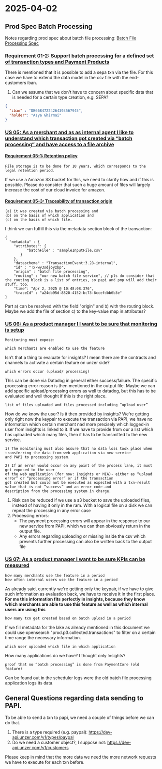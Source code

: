 # 2025-04-02

## Prod Spec Batch Processing

Notes regarding prod spec about batch file processing: [Batch File Processing Spec](https://unz.atlassian.net/wiki/spaces/UPT/pages/1943371919/Core+P3+Batch+processing+outside+txn-core)

### [Requirement 01-2: Support batch processing for a defined set of transaction types and Payment Products](https://unz.atlassian.net/wiki/spaces/UPT/pages/1943371919/Core+P3+Batch+processing+outside+txn-core#Requirement-01-2%3A-Support-batch-processing-for-a-defined-set-of-transaction-types-and-Payment-Products)

There is mentioned that it is possible to add a sepa txn via the file. For this case we have to 
extend the data model in the csv file with the end-customers iban. 

1. Can we assume that we don't have to concern about specific data that is needed for a certain type
creation, e.g. SEPA?

```json
{
  "iban" : "DE66847224264393567945",
  "holder": "Asya Ghirmai"
}
```

### [US 05: As a merchant and as as internal agent I like to understand which transaction got created via “batch processing” and have access to a file archive](https://unz.atlassian.net/wiki/spaces/UPT/pages/1943371919/Core+P3+Batch+processing+outside+txn-core#US-05%3A-As-a-merchant-and-as-as-internal-agent-I-like-to-understand-which-transaction-got-created-via-%E2%80%9Cbatch-processing%E2%80%9D-and-have-access-to-a-file-archive)

#### [Requirement 05-1: Retention policy](https://unz.atlassian.net/wiki/spaces/UPT/pages/1943371919/Core+P3+Batch+processing+outside+txn-core#Requirement-05-1%3A-Retention-policy)

```text
File storage is to be done for 10 years, which corresponds to the legal retention period.
```
If we use a Amazon S3 bucket for this, we need to clarify how and if this is possible. Please do consider that such a 
huge amount of files will largely increase the cost of our cloud invoice for amazon.

#### [Requirement 05-3: Traceability of transaction origin](https://unz.atlassian.net/wiki/spaces/UPT/pages/1943371919/Core+P3+Batch+processing+outside+txn-core#Requirement-05-3%3A-Traceability-of-transaction-origin)

```text
(a) it was created via batch processing and 
(b) on the basis of which application and 
(c) on the basis of which file.
```
I think we can fulfill this via the metadata section block of the transaction:

```json5
{
  "metadata" : {
    "attributes": {
          "batchFile" : "sampleInputFile.csv"
       }
    },
    "dataschema" : "TransactionEvent:3.28-internal",
    "id" : "Tx-wy3sdjoyzbp",
    "origin" : "batch file processing",
    "routing" : "our new batch file service", // pls do consider that the routing block is a list of entries, so papi and pmp will add their stuff, too.
    "time": "Apr 2, 2025 @ 10:48:08.376",
    "traceId" : "a24db95d-8820-4152-bc73-6ccefdbb6b3e"
}	
```
Part a) can be resolved with the field "origin" and b) with the routing block. 
Maybe we add the file of section c) to the key-value map in attributes?

### [US 06: As a product manager I I want to be sure that monitoring is setup](https://unz.atlassian.net/wiki/spaces/UPT/pages/1943371919/Core+P3+Batch+processing+outside+txn-core#US-06%3A-As-a-product-manager-I-I-want-to-be-sure-that-monitoring-is-setup)

```text
Monitoring must expose:

which merchants are enabled to use the feature
```

Isn't that a thing to evaluate for insights? I mean there are the contracts and channels to activate a certain feature on unzer side?


```text
which errors occur (upload/ processing)
```
This can be done via Datadog in general either success/failure. 
The specific processing error reason is then mentioned in the output file.
Maybe we can add specific upload/processing errors as well to datadog, but this has to be evaluated and well thought 
if this is the right place.

```text
list of files uploaded and files processed including “upload user”
```
How do we know the user? Is it then provided by insights? We're getting only right now the keypair to execute the transaction via 
PAPI, we have no information which certain merchant nad more precisely which logged-in user from insights is linked to it.
If we have to provide from our a list which has uploaded which many files, then it has to be transmitted to the new service.


```text
1) The monitoring must also assure that no data loss took place when transferring the data from web application via new service 
and PAPI to processing system. 

2) If an error would occur on any point of the process lane, it must get exposed to the user 
of the web application (for now: Insights or MIA)- either as “upload error” or “processing error” or if the transaction 
got created but could not be executed as expected with a txn-result value that is not “success” and an error code and 
description from the processing system in charge. 
```
1) Risk can be reduced if we use a s3 bucket to save the uploaded files, instead of having it only in the ram. 
With a logical file on a disk we can repeat the processing in any error case
2) Processing errors:
   * The payment processing errors will appear in the response to our new service from PAPI, which we can then obviously 
   return in the output file.
   * Any errors regarding uploading or missing inside the csv which prevents further processing can also be written back
   to the output file


### [US 07: As a product manager I want to be sure KPIs can be measured](https://unz.atlassian.net/wiki/spaces/UPT/pages/1943371919/Core+P3+Batch+processing+outside+txn-core#US-07%3A-As-a-product-manager-I-want-to-be-sure-KPIs-can-be-measured)

```text
how many merchants use the feature in a period
how often internal users use the feature in a period
```
As already said, currently we're getting only the keypair, if we have to give such information as evaluation back, 
we have to receive it in the first place. 
**For me this information fits perfectly in insights, because they know which merchants are able
to use this feature as well as which internal users are using this**

```text
how many txn get created based on batch upload in a period
```

If we fill metadata for the lake as already mentioned in this document we could use opensearch "prod.p3.collected.transactions"
to filter on a certain time range the necessary information.

```text
which user uploaded which file in which application
```

How many applications do we have? I thought only Insights?

```text
proof that no “batch processing” is done from PaymentCore (old feature)
```

Can be found out in the scheduler logs were the old batch file processing application logs its data.

<!--
### [Requirement 01-5: Sensitive end customer data must get secured while file processing](https://unz.atlassian.net/wiki/spaces/UPT/pages/1943371919/Core+P3+Batch+processing+outside+txn-core#Requirement-01-5%3A-Sensitive-end-customer-data-must-get-secured-while-file-processing)

At the end of this topic, there is mentioned that a channel-id has to be provided in the output file. Please keep in kind
that there is no channel-id in the response of PAPI txn creation: (example here i s paypal):

```json5
{
  "id": "s-aut-1",
  "isSuccess": false,
  "isPending": true,
  "isResumed": false,
  "isError": false,
  "card3ds": false,
  "redirectUrl": "https://dev-payment.heidelpay.com/v1/redirect/paypalot/s-FvXB4Oc3tV8y",
  "message": {
    "code": "COR.000.200.000",
    "merchant": "Transaction pending",
    "customer": "Your payment is currently pending. Please contact us for more information."
  },
  "amount": "112.9400",
  "currency": "EUR",
  "returnUrl": "https://unzer.com",
  "date": "2025-04-02 07:49:41",
  "resources": {
    "paymentId": "s-pay-14451",
    "traceId": "ac52dee30bd76732da71b18c40b3a656",
    "typeId": "s-ppl-mofiaxn4m9i1"
  },
  "orderId": "payment-order-1743580175567-607",
  "paymentReference": "",
  "processing": {
    "uniqueId": "c2349e68.64a1.4069.a91c.931a28183291",
    "shortId": "1000.0037.3435",
    "traceId": "ac52dee30bd76732da71b18c40b3a656"
  }
}
```
neither during the type creation:

```json5
{
  "id": "s-ppl-mofiaxn4m9i1",
  "method": "paypal",
  "recurring": false,
  "geoLocation": {
    "clientIp": "185.228.241.157",
    "countryIsoA2": "DE"
  }
}
```
In the sample input file there is of course a channel mentioned, but is this also the case for p3 landscape?
PAPI is working with keypair, ins-->


## General Questions regarding data sending to PAPI.

To be able to send a txn to papi, we need a couple of things before we can do that.

1. There is a type required (e.g. paypal): https://dev-api.unzer.com/v1/types/paypal 
2. Do we need a customer object?, I suppose not: https://dev-api.unzer.com/v1/customers

Please keep in mind that the more data we need the more network requests we have to 
execute for each txn before.